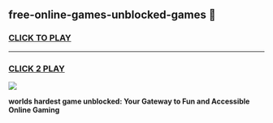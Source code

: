 
## free-online-games-unblocked-games 👋
<h3>
<a href="https://premium.freeplayer.one?title=free-online-games-unblocked-games&ref=14F">CLICK TO PLAY</a></h3>
<hr>

<h3>
<a href="https://premium.freeplayer.one?title=free-online-games-unblocked-games&ref=14F">CLICK 2 PLAY</a>
  
</h3>

<a href="https://premium.freeplayer.one?title=free-online-games-unblocked-games&ref=12F/"><img src="https://clearcache.store/games.png"></a>


**worlds hardest game unblocked: Your Gateway to Fun and Accessible Online Gaming**
